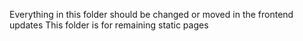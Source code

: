 Everything in this folder should be changed or moved in the frontend updates
This folder is for remaining static pages